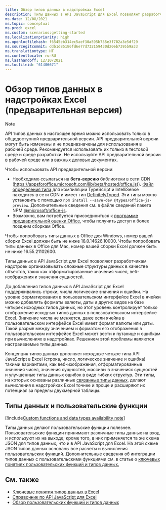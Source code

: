 ```yaml
---
title: Обзор типов данных в надстройках Excel
description: Типы данных в API JavaScript для Excel позволяют разработчикам надстроек Office работать с отформатированными значениями чисел, веб-изображениями, значениями сущностей, массивами в значениях сущностей и расширенными ошибками в качестве типов.
ms.date: 12/08/2021
ms.topic: conceptual
ms.prod: excel
ms.custom: scenarios:getting-started
ms.localizationpriority: high
ms.openlocfilehash: f6545eb314ec5aef30a595b755e3f702a3e5df20
ms.sourcegitcommit: ddb1d85186fd6e77d732159430d20eb7395b9a33
ms.translationtype: HT
ms.contentlocale: ru-RU
ms.lasthandoff: 12/10/2021
ms.locfileid: "61406671"
---
```

# <a name="overview-of-data-types-in-excel-add-ins-preview"></a>Обзор типов данных в надстройках Excel (предварительная версия)

> [!NOTE]
> API типов данных в настоящее время можно использовать только в общедоступной предварительной версии. API предварительной версии могут быть изменены и не предназначены для использования в рабочей среде. Рекомендуется использовать их только в тестовой среде и среде разработки. Не используйте API предварительной версии в рабочей среде или в важных деловых документах.
>
> Чтобы использовать API предварительной версии:
>
> - Необходимо ссылаться на **бета-версию** библиотеки в сети CDN (https://appsforoffice.microsoft.com/lib/beta/hosted/office.js)). [Файл определения типа](https://appsforoffice.microsoft.com/lib/beta/hosted/office.d.ts) для компиляции TypeScript и IntelliSense находится в сети CDN и имеет тип [DefinitelyTyped](https://raw.githubusercontent.com/DefinitelyTyped/DefinitelyTyped/master/types/office-js-preview/index.d.ts). Эти типы можно установить с помощью `npm install --save-dev @types/office-js-preview`. Дополнительные сведения см. в файле сведений пакета NPM [@microsoft/office-js](https://www.npmjs.com/package/@microsoft/office-js).
> - Возможно, вам потребуется присоединиться к [программе предварительной оценки Office](https://insider.office.com), чтобы получить доступ к более поздним сборкам Office.
>
> Чтобы попробовать типы данных в Office для Windows, номер вашей сборки Excel должен быть не ниже 16.0.14626.10000. Чтобы попробовать типы данных в Office для Mac, номер вашей сборки Excel должен быть не ниже 16.55.21102600.

Типы данных в API JavaScript для Excel позволяют разработчикам надстроек организовывать сложные структуры данных в качестве объектов, таких как отформатированные значения чисел, веб-изображения и значения сущностей.

До добавления типов данных в API JavaScript для Excel поддерживались строки, числа логические значения и ошибки. На уровне форматирования в пользовательском интерфейсе Excel в ячейки можно добавлять форматы валюты, даты и других видов на базе четырех исходных типов данных, но этот уровень контролирует только отображение исходных типов данных в пользовательском интерфейсе Excel. Значение числа не меняется, даже если ячейка в пользовательском интерфейсе Excel имеет формат валюты или даты. Такой разрыв между значением и форматом его отображения в пользовательском интерфейсе Excel может вести к путанице и ошибкам при вычислениях в надстройках. Решением этой проблемы являются настраиваемые типы данных.

Концепция типов данных дополняет исходные четыре типа API JavaScript в Excel (строка, число, логическое значение и ошибка) такими вариантами, как веб-изображения, отформатированные значения чисел, значения сущностей, массивы в значениях сущностей и улучшенные типы данных ошибок в виде гибких структур. Эти типы, на которых основаны различные [связанные типы данных](https://support.microsoft.com/office/what-linked-data-types-are-available-in-excel-6510ab58-52f6-4368-ba0f-6a76c0190772), делают вычисления в надстройках Excel точнее и проще и расширяют их потенциал за пределы двухмерной таблицы.

## <a name="data-types-and-custom-functions"></a>Типы данных и пользовательские функции

[!include[Custom functions and data types availability note](../includes/excel-custom-functions-data-types-note.md)]

Типы данных делают пользовательские функции полезнее. Пользовательские функции принимают различные типы данных на вход и используют их на выходе; кроме того, в них применяется та же схема JSON для типов данных, что и в API JavaScript для Excel. На этой схеме JSON типов данных основаны все расчеты и вычисления пользовательских функций. Дополнительные сведения об интеграции типов данных с пользовательскими функциями см. в статье о [ключевых понятиях пользовательских функций и типов данных.](custom-functions-data-types-concepts.md)

## <a name="see-also"></a>См. также

- [Ключевые понятия типов данных в Excel](excel-data-types-concepts.md)
- [Справочник по API JavaScript для Excel](../reference/overview/excel-add-ins-reference-overview.md)
- [Обзор пользовательских функций и типов данных](custom-functions-data-types-overview.md)
